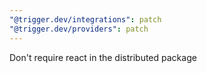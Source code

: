 ```yaml
---
"@trigger.dev/integrations": patch
"@trigger.dev/providers": patch
---
```


Don't require react in the distributed package
